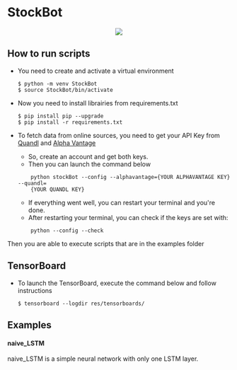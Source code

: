 StockBot
=====
<p align="center">
<img src="https://bullishbears.com/wp-content/uploads/2018/07/AI-TRADING-1.png">
</p>

How to run scripts
----

- You need to create and activate a virtual environment
    ```shell
    $ python -m venv StockBot
    $ source StockBot/bin/activate
    ```

- Now you need to install librairies from requirements.txt
    ```shell
    $ pip install pip --upgrade
    $ pip install -r requirements.txt
    ```

- To fetch data from online sources, you need to get your API Key from [Quandl](https://www.quandl.com/) and [Alpha Vantage](https://www.alphavantage.co/support/#api-key)
    - So, create an account and get both keys.
    - Then you can launch the command below
    ```shell
        python stockBot --config --alphavantage={YOUR ALPHAVANTAGE KEY} --quandl=
        {YOUR QUANDL KEY}
    ```
    - If everything went well, you can restart your terminal and you're done.
    - After restarting your terminal, you can check if the keys are set with:
    ```shell
        python --config --check
    ```

Then you are able to execute scripts that are in the examples folder

TensorBoard
----
- To launch the TensorBoard, execute the command below and follow instructions
    ```shell
    $ tensorboard --logdir res/tensorboards/
    ```


Examples
----
#### naive_LSTM

naive_LSTM is a simple neural network with only one LSTM layer.
